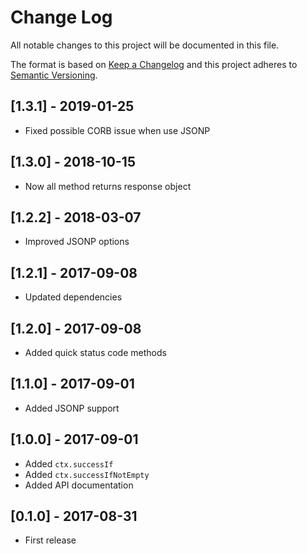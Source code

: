 # Change Log
All notable changes to this project will be documented in this file.

The format is based on [Keep a Changelog](http://keepachangelog.com/)
and this project adheres to [Semantic Versioning](http://semver.org/).

## [1.3.1] - 2019-01-25
- Fixed possible CORB issue when use JSONP

## [1.3.0] - 2018-10-15
- Now all method returns response object

## [1.2.2] - 2018-03-07
- Improved JSONP options

## [1.2.1] - 2017-09-08
- Updated dependencies

## [1.2.0] - 2017-09-08
- Added quick status code methods

## [1.1.0] - 2017-09-01
- Added JSONP support

## [1.0.0] - 2017-09-01
- Added `ctx.successIf`
- Added `ctx.successIfNotEmpty`
- Added API documentation

## [0.1.0] - 2017-08-31
- First release